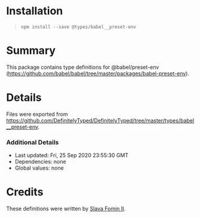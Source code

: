 # Installation
> `npm install --save @types/babel__preset-env`

# Summary
This package contains type definitions for @babel/preset-env (https://github.com/babel/babel/tree/master/packages/babel-preset-env).

# Details
Files were exported from https://github.com/DefinitelyTyped/DefinitelyTyped/tree/master/types/babel__preset-env.

### Additional Details
 * Last updated: Fri, 25 Sep 2020 23:55:30 GMT
 * Dependencies: none
 * Global values: none

# Credits
These definitions were written by [Slava Fomin II](https://github.com/slavafomin).
